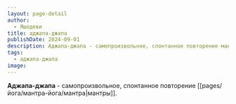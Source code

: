 ```yaml
---
layout: page-detail
author:
  - Яшодеви
title: аджапа-джапа
publishDate: 2024-09-01
description: Аджапа-джапа - самопроизвольное, спонтанное повторение мантры.
tags:
  - аджапа-джапа
image:
---
```

**Аджапа-джапа** - самопроизвольное, спонтанное повторение [[pages/йога/мантра-йога/мантра|мантры]].


